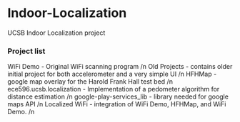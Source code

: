 Indoor-Localization
===================

UCSB Indoor Localization project


### Project list

WiFi Demo - Original WiFi scanning program /n
Old Projects - contains older initial project for both accelerometer and a very simple UI /n
HFHMap -  google map overlay for the Harold Frank Hall test bed /n
ece596.ucsb.localization - Implementation of a pedometer algorithm for distance estimation /n
google-play-services_lib - library needed for google maps API /n
Localized WiFi - integration of WiFi Demo, HFHMap, and WiFi Demo. /n
